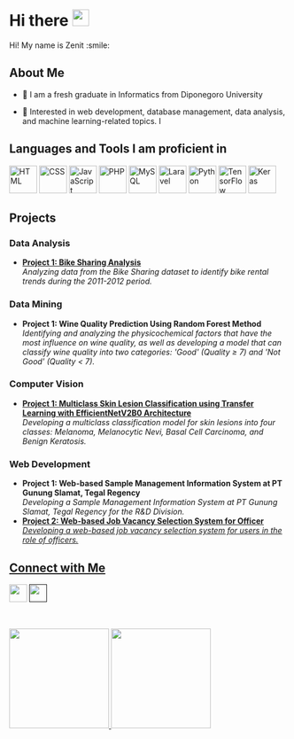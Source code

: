 <h1 class="default_cursor_cs"> Hi there <img src="https://raw.githubusercontent.com/MartinHeinz/MartinHeinz/master/wave.gif" width="30px"> </h1>
<p align="center">
</p>
<div size="20px"> Hi! My name is Zenit :smile: 
</div>
<h2> About Me</h2>
<ul>
<li>
<p>👯 I am a fresh graduate in Informatics from Diponegoro University  
</p>
</li>
<li>
<p>💬 Interested in web development, database management, data analysis, and machine learning-related topics.  
I</p>
</li>
</ul>
<h2>Languages and Tools I am proficient in </h2>
<p>
  <img src="https://cdn.jsdelivr.net/gh/devicons/devicon/icons/html5/html5-original.svg" alt="HTML" width="50" height="50"/>
  <img src="https://cdn.jsdelivr.net/gh/devicons/devicon/icons/css3/css3-original.svg" alt="CSS" width="50" height="50"/>
  <img src="https://cdn.jsdelivr.net/gh/devicons/devicon/icons/javascript/javascript-original.svg" alt="JavaScript" width="50" height="50"/>
  <img src="https://cdn.jsdelivr.net/gh/devicons/devicon/icons/php/php-original.svg" alt="PHP" width="50" height="50"/>
  <img src="https://cdn.jsdelivr.net/gh/devicons/devicon/icons/mysql/mysql-original.svg" alt="MySQL" width="50" height="50"/>
  <img src="https://cdn.jsdelivr.net/gh/simple-icons/simple-icons/icons/laravel.svg" alt="Laravel" width="50" height="50"/>
  <img src="https://cdn.jsdelivr.net/gh/devicons/devicon/icons/python/python-original.svg" alt="Python" width="50" height="50"/>
  <img src="https://cdn.jsdelivr.net/gh/devicons/devicon/icons/tensorflow/tensorflow-original.svg" alt="TensorFlow" width="50" height="50"/>
  <img src="https://cdn.jsdelivr.net/gh/devicons/devicon/icons/keras/keras-original.svg" alt="Keras" width="50" height="50"/>
</p>
<h2>Projects</h2>
<h3>Data Analysis</h3>
<ul>
  <li>
    <strong><a href="https://github.com/zntlnaa/Bike-Sharing-Project">Project 1: Bike Sharing Analysis</a></strong><br>
    <span><i>Analyzing data from the Bike Sharing dataset to identify bike rental trends during the 2011-2012 period.</i></span>
  </li>
</ul>
<h3>Data Mining</h3>
<ul>
  <li>
    <strong>Project 1: Wine Quality Prediction Using Random Forest Method</strong><br>
    <span><i>Identifying and analyzing the physicochemical factors that have the most influence on wine quality, as well as developing a model that can classify wine quality into two categories: 'Good' (Quality ≥ 7) and 'Not Good' (Quality < 7).</i></span>
  </li>
</ul>
<h3>Computer Vision</h3>
<ul>
  <li>
    <strong><a href="https://github.com/zntlnaa/Skin-Lesion-Classification-using-TL-EfficientnetV2B0-">Project 1: Multiclass Skin Lesion Classification using Transfer Learning with EfficientNetV2B0 Architecture</a></strong><br>
    <span><i>Developing a multiclass classification model for skin lesions into four classes: Melanoma, Melanocytic Nevi, Basal Cell Carcinoma, and Benign Keratosis.</i>     </span>
  </li>
</ul>
<h3>Web Development</h3>
<ul>
  <li>
    <strong>Project 1: Web-based Sample Management Information System at PT Gunung Slamat, Tegal Regency</strong><br>
    <span><i>Developing a Sample Management Information System at PT Gunung Slamat, Tegal Regency for the R&D Division.</i></span>
  </li>
  <li>
    <strong><a href="https://github.com/zntlnaa/SILOKER">Project 2: Web-based Job Vacancy Selection System for Officer</strong><br>
    <span><i>Developing a web-based job vacancy selection system for users in the role of officers.</i></span>
  </li>
</ul>
<h2> Connect with Me </h2>
<a href="https://www.linkedin.com/in/zenitlaena"> <img width="32px" align="center" src="https://raw.githubusercontent.com/rahulbanerjee26/githubAboutMeGenerator/main/icons/linked-in-alt.svg"></a> 
<a href=""> <img width="32px" align="center" src="https://raw.githubusercontent.com/rahulbanerjee26/githubAboutMeGenerator/main/icons/github.svg"></a>
<br>
<br>
  <br>
<p align="left">
<a href="https://github.com/zntlnaa">
  <img height="180em" src="https://github-readme-stats-eight-theta.vercel.app/api?username=penuliscode&show_icons=true&theme=algolia&include_all_commits=true&count_private=true"/>
  <img height="180em" src="https://github-readme-stats-eight-theta.vercel.app/api/top-langs/?username=penuliscode&layout=compact&theme=algolia"/>
</a>
</p>













